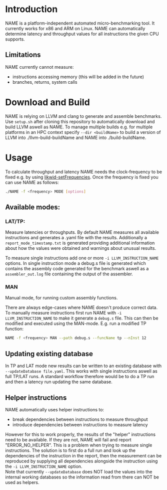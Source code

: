 
# Introduction

NAME is a platform-independent automated micro-benchmarking tool. It currently works for x86 and ARM on Linux.
NAME can automatically determine latency and throughput values for all instructions the given CPU supports.

## Limitations
NAME currently cannot measure: 
- instructions accessing memory (this will be added in the future)
- branches, returns, system calls

# Download and Build
NAME is relying on LLVM and clang to generate and assemble benchmarks. Use `setup.sh` after cloning this repository to automatically download and build LLVM aswell as NAME. To manage multiple builds e.g. for multiple platforms in an HPC context specify `--dir <buildName>` to build a version of LLVM into ./llvm-build-buildName and NAME into ./build-buildName.

# Usage
To calculate throughput and latency NAME needs the clock-frequency to be fixed e.g. by using [likwid-setFrequencies](https://github.com/RRZE-HPC/likwid/wiki/likwid-setFrequencies). Once the frequency is fixed you can use NAME as follows: 
```bash
./NAME -f <frequency> MODE [options]
```
## Available modes:
### LAT/TP:
Measure latencies or throughputs.
By default NAME measures all available instructions and generates a .yaml file with the results. Additionally a `report_mode_timestamp.txt` is generated providing additional information about how the values were obtained and warnings about unusual results.

To measure single instructions add one or more `-i LLVM_INSTRUCTION_NAME` options. In single instruction mode a debug.s file is generated which contains the assembly code generated for the benchmark aswell as a `assembler_out.log` file containing the output of the assembler.

### MAN
Manual mode, for running custom assembly functions.

There are always edge-cases where NAME doesn't produce correct data. To manually measure instructions first run NAME with `-i LLVM_INSTRUCTION_NAME` to make it generate a `debug.s` file. This can then be modified and executed using the MAN-mode. E.g. run a modified TP function:
```bash
NAME -f <frequency> MAN --path debug.s --funcName tp --nInst 12
```

## Updating existing database
In TP and LAT mode new results can be written to an existing database with `--updateDatabase file.yaml`. This works with single instructions aswell as full TP/LAT runs. A standard workflow therefore would be to do a TP run and then a latency run updating the same database.

## Helper instructions
NAME automatically uses helper instructions to:
- break dependencies between instructions to measure throughput
- introduce dependencies between instructions to measure latency

However for this to work properly, the results of the "helper" instructions need to be available. If they are not, NAME will fail and report "ERROR_NO_HELPER".
This is a problem when trying to measure single instructions.
The solution is to first do a full run and look up the dependencies of the instruction in the report, then the measurement can be reproduced by supplying all dependencies alongside the instruction using the `-i LLVM_INSTRUCTION_NAME` option. \
Note that currently `--updateDatabase` does NOT load the values into the internal working databases so the information read from there can NOT be used as helpers.
